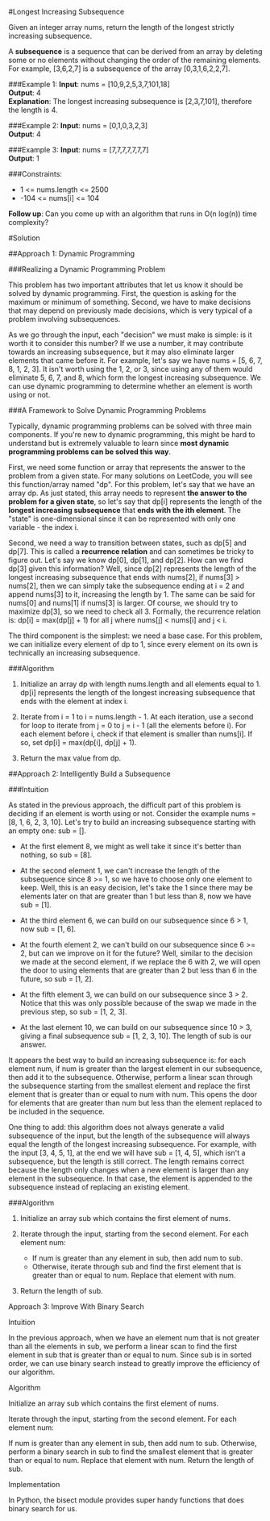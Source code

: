 #Longest Increasing Subsequence

Given an integer array nums, return the length of the longest strictly increasing subsequence.

A **subsequence** is a sequence that can be derived from an array by deleting some or no elements without changing
the order of the remaining elements. For example, [3,6,2,7] is a subsequence of the array [0,3,1,6,2,2,7].

###Example 1:
**Input**: nums = [10,9,2,5,3,7,101,18]  
**Output**: 4  
**Explanation**: The longest increasing subsequence is [2,3,7,101], therefore the length is 4.

###Example 2:
**Input**: nums = [0,1,0,3,2,3]  
**Output**: 4

###Example 3:
**Input**: nums = [7,7,7,7,7,7,7]  
**Output**: 1

###Constraints:
* 1 <= nums.length <= 2500
* -104 <= nums[i] <= 104

**Follow up**: Can you come up with an algorithm that runs in O(n log(n)) time complexity?

#Solution

##Approach 1: Dynamic Programming

###Realizing a Dynamic Programming Problem

This problem has two important attributes that let us know it should be solved by dynamic programming. First, the question
is asking for the maximum or minimum of something. Second, we have to make decisions that may depend on previously made
decisions, which is very typical of a problem involving subsequences.

As we go through the input, each "decision" we must make is simple: is it worth it to consider this number? If we use
a number, it may contribute towards an increasing subsequence, but it may also eliminate larger elements that came
before it. For example, let's say we have nums = [5, 6, 7, 8, 1, 2, 3]. It isn't worth using the 1, 2, or 3, since using
any of them would eliminate 5, 6, 7, and 8, which form the longest increasing subsequence. We can use dynamic programming
to determine whether an element is worth using or not.

###A Framework to Solve Dynamic Programming Problems

Typically, dynamic programming problems can be solved with three main components. If you're new to dynamic programming,
this might be hard to understand but is extremely valuable to learn since **most dynamic programming problems can be
solved this way**.

First, we need some function or array that represents the answer to the problem from a given state. For many solutions
on LeetCode, you will see this function/array named "dp". For this problem, let's say that we have an array dp. As just
stated, this array needs to represent **the answer to the problem for a given state**, so let's say that dp[i] represents
the length of the **longest increasing subsequence** that **ends with the ith element**. The "state" is one-dimensional
since it can be represented with only one variable - the index i.

Second, we need a way to transition between states, such as dp[5] and dp[7]. This is called a **recurrence relation**
and can sometimes be tricky to figure out. Let's say we know dp[0], dp[1], and dp[2]. How can we find dp[3] given
this information? Well, since dp[2] represents the length of the longest increasing subsequence that ends with nums[2],
if nums[3] > nums[2], then we can simply take the subsequence ending at i = 2 and append nums[3] to it, increasing
the length by 1. The same can be said for nums[0] and nums[1] if nums[3] is larger. Of course, we should try to maximize
dp[3], so we need to check all 3. Formally, the recurrence relation is: dp[i] = max(dp[j] + 1) for all j where
nums[j] < nums[i] and j < i.

The third component is the simplest: we need a base case. For this problem, we can initialize every element of dp to 1,
since every element on its own is technically an increasing subsequence.

###Algorithm

1. Initialize an array dp with length nums.length and all elements equal to 1. dp[i] represents the length of the longest
   increasing subsequence that ends with the element at index i.

2. Iterate from i = 1 to i = nums.length - 1. At each iteration, use a second for loop to iterate from j = 0 to j = i - 1
   (all the elements before i). For each element before i, check if that element is smaller than nums[i]. If so,
   set dp[i] = max(dp[i], dp[j] + 1).

3. Return the max value from dp.

##Approach 2: Intelligently Build a Subsequence

###Intuition

As stated in the previous approach, the difficult part of this problem is deciding if an element is worth using or not.
Consider the example nums = [8, 1, 6, 2, 3, 10]. Let's try to build an increasing subsequence starting with an empty one:
sub = [].

* At the first element 8, we might as well take it since it's better than nothing, so sub = [8].

* At the second element 1, we can't increase the length of the subsequence since 8 >= 1, so we have to choose only
  one element to keep. Well, this is an easy decision, let's take the 1 since there may be elements later on that are
  greater than 1 but less than 8, now we have sub = [1].

* At the third element 6, we can build on our subsequence since 6 > 1, now sub = [1, 6].

* At the fourth element 2, we can't build on our subsequence since 6 >= 2, but can we improve on it for the future?
  Well, similar to the decision we made at the second element, if we replace the 6 with 2, we will open the door to
  using elements that are greater than 2 but less than 6 in the future, so sub = [1, 2].

* At the fifth element 3, we can build on our subsequence since 3 > 2. Notice that this was only possible because of
  the swap we made in the previous step, so sub = [1, 2, 3].

* At the last element 10, we can build on our subsequence since 10 > 3, giving a final subsequence sub = [1, 2, 3, 10].
  The length of sub is our answer.

It appears the best way to build an increasing subsequence is: for each element num, if num is greater than the largest
element in our subsequence, then add it to the subsequence. Otherwise, perform a linear scan through the subsequence
starting from the smallest element and replace the first element that is greater than or equal to num with num. This
opens the door for elements that are greater than num but less than the element replaced to be included in the sequence.

One thing to add: this algorithm does not always generate a valid subsequence of the input, but the length of
the subsequence will always equal the length of the longest increasing subsequence. For example, with the input
[3, 4, 5, 1], at the end we will have sub = [1, 4, 5], which isn't a subsequence, but the length is still correct.
The length remains correct because the length only changes when a new element is larger than any element in
the subsequence. In that case, the element is appended to the subsequence instead of replacing an existing element.

###Algorithm

1. Initialize an array sub which contains the first element of nums.

2. Iterate through the input, starting from the second element. For each element num:
   * If num is greater than any element in sub, then add num to sub.
   * Otherwise, iterate through sub and find the first element that is greater than or equal to num. Replace that element
     with num.

3. Return the length of sub.

Approach 3: Improve With Binary Search

Intuition

In the previous approach, when we have an element num that is not greater than all the elements in sub, we perform a linear scan to find the first element in sub that is greater than or equal to num. Since sub is in sorted order, we can use binary search instead to greatly improve the efficiency of our algorithm.

Algorithm

Initialize an array sub which contains the first element of nums.

Iterate through the input, starting from the second element. For each element num:

If num is greater than any element in sub, then add num to sub.
Otherwise, perform a binary search in sub to find the smallest element that is greater than or equal to num. Replace that element with num.
Return the length of sub.

Implementation

In Python, the bisect module provides super handy functions that does binary search for us.


